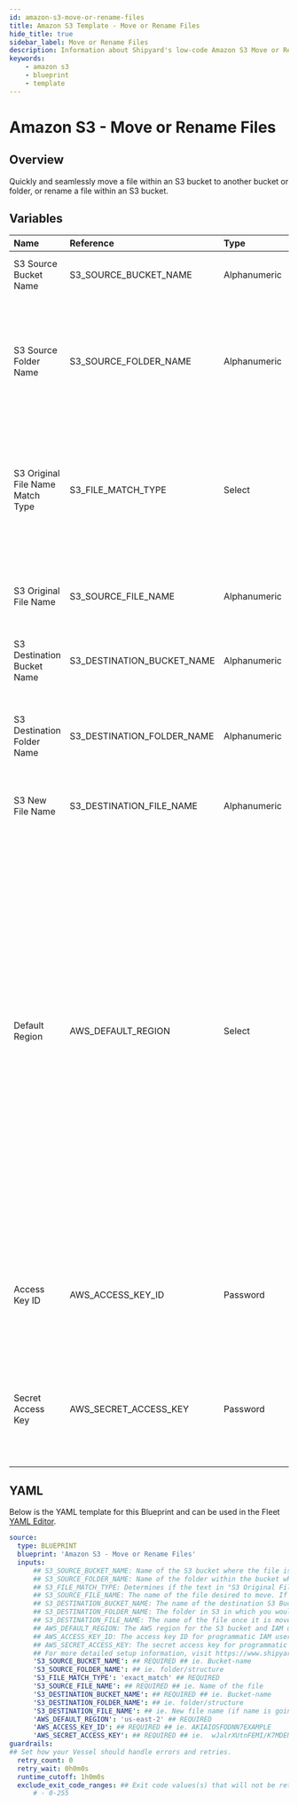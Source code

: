 ```yaml
---
id: amazon-s3-move-or-rename-files
title: Amazon S3 Template - Move or Rename Files
hide_title: true
sidebar_label: Move or Rename Files
description: Information about Shipyard's low-code Amazon S3 Move or Rename Files blueprint. Quickly and seamlessly move a file within an S3 bucket to another bucket or folder, or rename a file within an S3 bucket. 
keywords:
    - amazon s3
    - blueprint
    - template
---
```


# Amazon S3 - Move or Rename Files

## Overview
Quickly and seamlessly move a file within an S3 bucket to another bucket or folder, or rename a file within an S3 bucket.


## Variables

| Name | Reference | Type | Required | Default | Options | Description |
|:-----|:----------|:-----|:---------|:--------|:--------|:------------|
| S3 Source Bucket Name | S3_SOURCE_BUCKET_NAME  | Alphanumeric |:white_check_mark: | - | - | Name of the S3 bucket where the file is located |
| S3 Source Folder Name | S3_SOURCE_FOLDER_NAME  | Alphanumeric |:heavy_minus_sign: | - | - | Name of the folder within the bucket where the source file is located. If left blank, the file will be scanned for in the root directory |
| S3 Original File Name Match Type | S3_FILE_MATCH_TYPE  | Select |:white_check_mark: | exact_match | Exact Match: `exact_match`<br></br><br></br>Regex Match: `regex_match`<br></br><br></br> | Determines if the text in "S3 Original File Name" will look for one file with exact match, or multiple files using regex. |
| S3 Original File Name | S3_SOURCE_FILE_NAME  | Alphanumeric |:white_check_mark: | - | - | The name of the file desired to move. If regex match is selected, then it is the pattern to match files |
| S3 Destination Bucket Name | S3_DESTINATION_BUCKET_NAME  | Alphanumeric |:white_check_mark: | - | - | The name of the destination S3 Bucket |
| S3 Destination Folder Name | S3_DESTINATION_FOLDER_NAME  | Alphanumeric |:heavy_minus_sign: | - | - | The folder in S3 in which you would like to move the file. If left blank, the file will be moved to the root directory |
| S3 New File Name | S3_DESTINATION_FILE_NAME  | Alphanumeric |:heavy_minus_sign: | - | - | The name of the file once it is moved |
| Default Region | AWS_DEFAULT_REGION  | Select |:white_check_mark: | us-east-2 | us-east-2,us-east-1,us-west-1,us-west-2,af-south-1,ap-east-1,ap-south-1,ap-northeast-3,ap-northeast-2,ap-northeast-1,ap-southeast-1,ap-southeast-2,ca-central-1,cn-north-1,cn-northwest-1,eu-central-1,eu-west-1,eu-west-2,eu-west-3,eu-south-1,eu-north-1,sa-east-1,me-south-1, | The AWS region for the S3 bucket and IAM user. |
| Access Key ID | AWS_ACCESS_KEY_ID  | Password |:white_check_mark: | - | - | The access key ID for programmatic IAM user used to download the file. See Authorization documentation for more information. |
| Secret Access Key | AWS_SECRET_ACCESS_KEY  | Password |:white_check_mark: | - | - | The secret access key for programmatic IAM user used to download the file. See Authorization documentation for more information. |


## YAML
Below is the YAML template for this Blueprint and can be used in the Fleet [YAML Editor](../../reference/fleets/yaml-editor.md).
```yaml
source:
  type: BLUEPRINT
  blueprint: 'Amazon S3 - Move or Rename Files'
  inputs: 
      ## S3_SOURCE_BUCKET_NAME: Name of the S3 bucket where the file is located
      ## S3_SOURCE_FOLDER_NAME: Name of the folder within the bucket where the source file is located. If left blank, the file will be scanned for in the root directory
      ## S3_FILE_MATCH_TYPE: Determines if the text in "S3 Original File Name" will look for one file with exact match, or multiple files using regex.
      ## S3_SOURCE_FILE_NAME: The name of the file desired to move. If regex match is selected, then it is the pattern to match files
      ## S3_DESTINATION_BUCKET_NAME: The name of the destination S3 Bucket
      ## S3_DESTINATION_FOLDER_NAME: The folder in S3 in which you would like to move the file. If left blank, the file will be moved to the root directory
      ## S3_DESTINATION_FILE_NAME: The name of the file once it is moved
      ## AWS_DEFAULT_REGION: The AWS region for the S3 bucket and IAM user.
      ## AWS_ACCESS_KEY_ID: The access key ID for programmatic IAM user used to download the file. See Authorization documentation for more information.
      ## AWS_SECRET_ACCESS_KEY: The secret access key for programmatic IAM user used to download the file. See Authorization documentation for more information.
      ## For more detailed setup information, visit https://www.shipyardapp.com/docs/blueprint-library/amazon-s3#move-or-rename-files-blueprint
      'S3_SOURCE_BUCKET_NAME': ## REQUIRED ## ie. Bucket-name
      'S3_SOURCE_FOLDER_NAME': ## ie. folder/structure
      'S3_FILE_MATCH_TYPE': 'exact_match' ## REQUIRED
      'S3_SOURCE_FILE_NAME': ## REQUIRED ## ie. Name of the file
      'S3_DESTINATION_BUCKET_NAME': ## REQUIRED ## ie. Bucket-name
      'S3_DESTINATION_FOLDER_NAME': ## ie. folder/structure
      'S3_DESTINATION_FILE_NAME': ## ie. New file name (if name is going to change) 
      'AWS_DEFAULT_REGION': 'us-east-2' ## REQUIRED
      'AWS_ACCESS_KEY_ID': ## REQUIRED ## ie. AKIAIOSFODNN7EXAMPLE
      'AWS_SECRET_ACCESS_KEY': ## REQUIRED ## ie.  wJalrXUtnFEMI/K7MDENG/bPxRfiCYEXAMPLEKEY
guardrails:
## Set how your Vessel should handle errors and retries.
  retry_count: 0
  retry_wait: 0h0m0s
  runtime_cutoff: 1h0m0s
  exclude_exit_code_ranges: ## Exit code values(s) that will not be retried if encountered during a Voyage.
      # - 0-255
```
